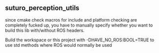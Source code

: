 suturo_perception_utils
-----------------------
since cmake check macros for include and platform checking are completely fucked up, 
you have to manually specify whether you want to build this lib with/without ROS headers.

Build the workspace or this project with -DHAVE_NO_ROS:BOOL=TRUE to use std methods where ROS would
normally be used
